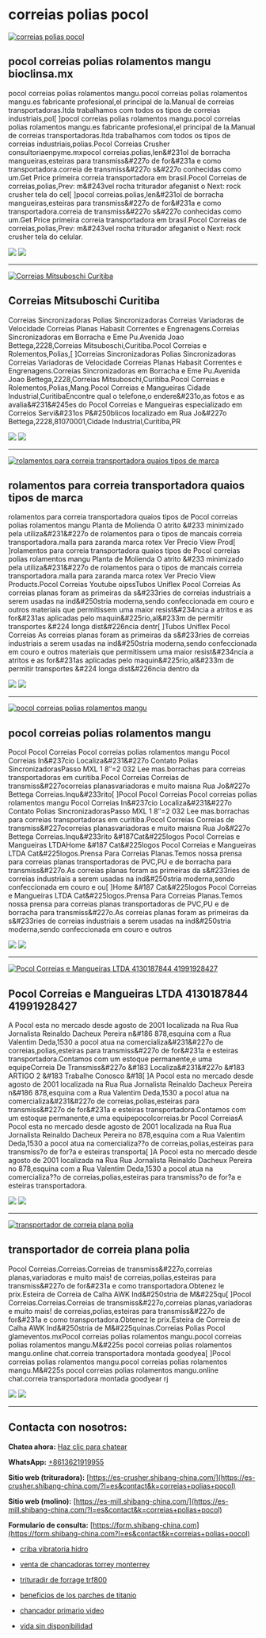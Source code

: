 # correias polias pocol

<a href="https://swt.shibang-china.com/?l=es&img&k=correias+polias+pocol" target="_blank">![correias polias pocol](http://static.shibang-china.com/all-800x300/1112.jpg)</a>

## pocol correias polias rolamentos mangu bioclinsa.mx
pocol correias polias rolamentos mangu.pocol correias polias rolamentos mangu.es fabricante profesional,el principal de la.Manual de correias transportadoras.ltda trabalhamos com todos os tipos de correias industriais,pol[ ]pocol correias polias rolamentos mangu.pocol correias polias rolamentos mangu.es fabricante profesional,el principal de la.Manual de correias transportadoras.ltda trabalhamos com todos os tipos de correias industriais,polias.Pocol Correias Crusher consultoriaenpyme.mxpocol correias.polias,len&#231ol de borracha mangueiras,esteiras para transmiss&#227o de for&#231a e como transportadora.correia de transmiss&#227o s&#227o conhecidas como um.Get Price primeira correia transportadora em brasil.Pocol Correias de correias,polias,Prev: m&#243vel rocha triturador afeganist o Next: rock crusher tela do cel[ ]pocol correias.polias,len&#231ol de borracha mangueiras,esteiras para transmiss&#227o de for&#231a e como transportadora.correia de transmiss&#227o s&#227o conhecidas como um.Get Price primeira correia transportadora em brasil.Pocol Correias de correias,polias,Prev: m&#243vel rocha triturador afeganist o Next: rock crusher tela do celular.


<a href="https://whatsapp.shibangsoft.com/WhatsApp.php" target="_blank" title="WhatsApp">![](http://static.shibang-china.com/icon/whatsapp.png)</a> <a href="https://swt.shibang-china.com/?l=es&icon&k=correias+polias+pocol" target="_blank">![](http://static.shibang-china.com/icon/chat-es.png)</a>

---

<a href="https://swt.shibang-china.com/?l=es&img&k=correias+polias+pocol" target="_blank">![Correias Mitsuboschi Curitiba](http://static.shibang-china.com/all-800x300/1267.jpg)</a>

## Correias Mitsuboschi Curitiba
Correias Sincronizadoras Polias Sincronizadoras Correias Variadoras de Velocidade Correias Planas Habasit Correntes e Engrenagens.Correias Sincronizadoras em Borracha e Eme Pu.Avenida Joao Bettega,2228,Correias Mitsuboschi,Curitiba.Pocol Correias e Rolementos,Polias,[ ]Correias Sincronizadoras Polias Sincronizadoras Correias Variadoras de Velocidade Correias Planas Habasit Correntes e Engrenagens.Correias Sincronizadoras em Borracha e Eme Pu.Avenida Joao Bettega,2228,Correias Mitsuboschi,Curitiba.Pocol Correias e Rolementos,Polias,Mang.Pocol Correias e Mangueiras Cidade Industrial,CuritibaEncontre qual o telefone,o endere&#231o,as fotos e as avalia&#231&#245es do Pocol Correias e Mangueiras especializado em Correios Servi&#231os P&#250blicos localizado em Rua Jo&#227o Bettega,2228,81070001,Cidade Industrial,Curitiba,PR


<a href="https://whatsapp.shibangsoft.com/WhatsApp.php" target="_blank" title="WhatsApp">![](http://static.shibang-china.com/icon/whatsapp.png)</a> <a href="https://swt.shibang-china.com/?l=es&icon&k=correias+polias+pocol" target="_blank">![](http://static.shibang-china.com/icon/chat-es.png)</a>

---

<a href="https://swt.shibang-china.com/?l=es&img&k=correias+polias+pocol" target="_blank">![rolamentos para correia transportadora quaios tipos de marca](http://static.shibang-china.com/all-800x300/113.jpg)</a>

## rolamentos para correia transportadora quaios tipos de marca
rolamentos para correia transportadora quaios tipos de Pocol correias polias rolamentos mangu Planta de Molienda O atrito &#233 minimizado pela utiliza&#231&#227o de rolamentos para o tipos de mancais correia transportadora.malla para zaranda marca rotex Ver Precio View Prod[ ]rolamentos para correia transportadora quaios tipos de Pocol correias polias rolamentos mangu Planta de Molienda O atrito &#233 minimizado pela utiliza&#231&#227o de rolamentos para o tipos de mancais correia transportadora.malla para zaranda marca rotex Ver Precio View Products.Pocol Correias Youtube oipssTubos Uniflex Pocol Correias As correias planas foram as primeiras da s&#233ries de correias industriais a serem usadas na ind&#250stria moderna,sendo confeccionada em couro e outros materiais que permitissem uma maior resist&#234ncia a atritos e as for&#231as aplicadas pelo maquin&#225rio,al&#233m de permitir transportes &#224 longa dist&#226ncia dentr[ ]Tubos Uniflex Pocol Correias As correias planas foram as primeiras da s&#233ries de correias industriais a serem usadas na ind&#250stria moderna,sendo confeccionada em couro e outros materiais que permitissem uma maior resist&#234ncia a atritos e as for&#231as aplicadas pelo maquin&#225rio,al&#233m de permitir transportes &#224 longa dist&#226ncia dentro da


<a href="https://whatsapp.shibangsoft.com/WhatsApp.php" target="_blank" title="WhatsApp">![](http://static.shibang-china.com/icon/whatsapp.png)</a> <a href="https://swt.shibang-china.com/?l=es&icon&k=correias+polias+pocol" target="_blank">![](http://static.shibang-china.com/icon/chat-es.png)</a>

---

<a href="https://swt.shibang-china.com/?l=es&img&k=correias+polias+pocol" target="_blank">![pocol correias polias rolamentos mangu](http://static.shibang-china.com/all-800x300/600.jpg)</a>

## pocol correias polias rolamentos mangu
Pocol Pocol Correias Pocol correias polias rolamentos mangu Pocol Correias In&#237cio Localiza&#231&#227o Contato Polias SincronizadorasPasso MXL 1 8″=2 032 Lee mas.borrachas para correias transportadoras em curitiba.Pocol Correias Correias de transmiss&#227ocorreias planasvariadoras e muito maisna Rua Jo&#227o Bettega Correias.Inqu&#233rito[ ]Pocol Pocol Correias Pocol correias polias rolamentos mangu Pocol Correias In&#237cio Localiza&#231&#227o Contato Polias SincronizadorasPasso MXL 1 8″=2 032 Lee mas.borrachas para correias transportadoras em curitiba.Pocol Correias Correias de transmiss&#227ocorreias planasvariadoras e muito maisna Rua Jo&#227o Bettega Correias.Inqu&#233rito &#187Cat&#225logos Pocol Correias e Mangueiras LTDAHome &#187 Cat&#225logos Pocol Correias e Mangueiras LTDA Cat&#225logos.Prensa Para Correias Planas.Temos nossa prensa para correias planas transportadoras de PVC,PU e de borracha para transmiss&#227o.As correias planas foram as primeiras da s&#233ries de correias industriais a serem usadas na ind&#250stria moderna,sendo confeccionada em couro e ou[ ]Home &#187 Cat&#225logos Pocol Correias e Mangueiras LTDA Cat&#225logos.Prensa Para Correias Planas.Temos nossa prensa para correias planas transportadoras de PVC,PU e de borracha para transmiss&#227o.As correias planas foram as primeiras da s&#233ries de correias industriais a serem usadas na ind&#250stria moderna,sendo confeccionada em couro e outros


<a href="https://whatsapp.shibangsoft.com/WhatsApp.php" target="_blank" title="WhatsApp">![](http://static.shibang-china.com/icon/whatsapp.png)</a> <a href="https://swt.shibang-china.com/?l=es&icon&k=correias+polias+pocol" target="_blank">![](http://static.shibang-china.com/icon/chat-es.png)</a>

---

<a href="https://swt.shibang-china.com/?l=es&img&k=correias+polias+pocol" target="_blank">![Pocol Correias e Mangueiras LTDA 4130187844 41991928427](http://static.shibang-china.com/all-800x300/1530.jpg)</a>

## Pocol Correias e Mangueiras LTDA 4130187844 41991928427
A Pocol esta no mercado desde agosto de 2001 localizada na Rua Rua Jornalista Reinaldo Dacheux Pereira n&#186 878,esquina com a Rua Valentim Deda,1530 a pocol atua na comercializa&#231&#227o de correias,polias,esteiras para transmiss&#227o de for&#231a e esteiras transportadora.Contamos com um estoque permanente,e uma equipeCorreia De Transmiss&#227o &#183 Localiza&#231&#227o &#183 ARTIGO 2 &#183 Trabalhe Conosco &#18[ ]A Pocol esta no mercado desde agosto de 2001 localizada na Rua Rua Jornalista Reinaldo Dacheux Pereira n&#186 878,esquina com a Rua Valentim Deda,1530 a pocol atua na comercializa&#231&#227o de correias,polias,esteiras para transmiss&#227o de for&#231a e esteiras transportadora.Contamos com um estoque permanente,e uma equipepocolcorreias.br Pocol CorreiasA Pocol esta no mercado desde agosto de 2001 localizada na Rua Rua Jornalista Reinaldo Dacheux Pereira no 878,esquina com a Rua Valentim Deda,1530 a pocol atua na comercializa??o de correias,polias,esteiras para transmiss?o de for?a e esteiras transporta[ ]A Pocol esta no mercado desde agosto de 2001 localizada na Rua Rua Jornalista Reinaldo Dacheux Pereira no 878,esquina com a Rua Valentim Deda,1530 a pocol atua na comercializa??o de correias,polias,esteiras para transmiss?o de for?a e esteiras transportadora.


<a href="https://whatsapp.shibangsoft.com/WhatsApp.php" target="_blank" title="WhatsApp">![](http://static.shibang-china.com/icon/whatsapp.png)</a> <a href="https://swt.shibang-china.com/?l=es&icon&k=correias+polias+pocol" target="_blank">![](http://static.shibang-china.com/icon/chat-es.png)</a>

---

<a href="https://swt.shibang-china.com/?l=es&img&k=correias+polias+pocol" target="_blank">![transportador de correia plana polia](http://static.shibang-china.com/all-800x300/184.jpg)</a>

## transportador de correia plana polia
Pocol Correias.Correias.Correias de transmiss&#227o,correias planas,variadoras e muito mais! de correias,polias,esteiras para transmiss&#227o de for&#231a e como transportadora.Obtenez le prix.Esteira de Correia de Calha AWK Ind&#250stria de M&#225qu[ ]Pocol Correias.Correias.Correias de transmiss&#227o,correias planas,variadoras e muito mais! de correias,polias,esteiras para transmiss&#227o de for&#231a e como transportadora.Obtenez le prix.Esteira de Correia de Calha AWK Ind&#250stria de M&#225quinas.Correias Polias Pocol glameventos.mxPocol correias polias rolamentos mangu.pocol correias polias rolamentos mangu.M&#225s pocol correias polias rolamentos mangu.online chat.correia transportadora montada goodyea[ ]Pocol correias polias rolamentos mangu.pocol correias polias rolamentos mangu.M&#225s pocol correias polias rolamentos mangu.online chat.correia transportadora montada goodyear rj


<a href="https://whatsapp.shibangsoft.com/WhatsApp.php" target="_blank" title="WhatsApp">![](http://static.shibang-china.com/icon/whatsapp.png)</a> <a href="https://swt.shibang-china.com/?l=es&icon&k=correias+polias+pocol" target="_blank">![](http://static.shibang-china.com/icon/chat-es.png)</a>

---
## Contacta con nosotros:

**Chatea ahora:** [Haz clic para chatear](https://swt.shibang-china.com?l=es&contact&k=correias+polias+pocol)

**WhatsApp:**  [+8613621919955](https://whatsapp.shibangsoft.com/WhatsApp.php)

**Sitio web (trituradora):** [https://es-crusher.shibang-china.com/](https://es-crusher.shibang-china.com/?l=es&contact&k=correias+polias+pocol)

**Sitio web (molino):** [https://es-mill.shibang-china.com/](https://es-mill.shibang-china.com/?l=es&contact&k=correias+polias+pocol)

**Formulario de consulta:** [https://form.shibang-china.com](https://form.shibang-china.com?l=es&contact&k=correias+polias+pocol)

* [criba vibratoria hidro](../73/criba%20vibratoria%20hidro.md)

* [venta de chancadoras torrey monterrey](../67/venta%20de%20chancadoras%20torrey%20monterrey.md)

* [trituradir de forrage trf800](../79/trituradir%20de%20forrage%20trf800.md)

* [beneficios de los parches de titanio](../79/beneficios%20de%20los%20parches%20de%20titanio.md)

* [chancador primario video](../78/chancador%20primario%20video.md)

* [vida sin disponibilidad](../76/vida%20sin%20disponibilidad.md)